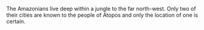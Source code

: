 The Amazonians live deep within a jungle to the far north-west. Only two of their cities are known to the people of Átopos and only the location of one is certain.